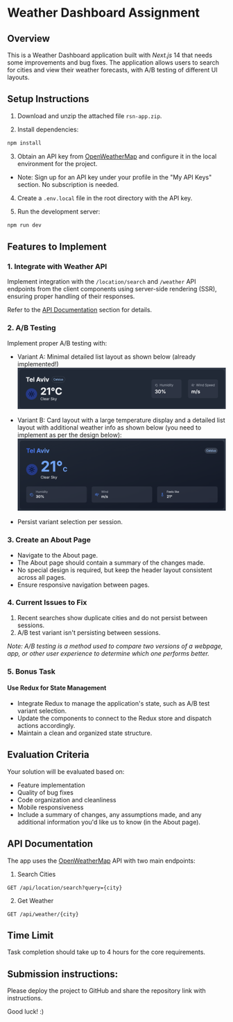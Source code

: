 # Weather Dashboard Assignment

## Overview

This is a Weather Dashboard application built with *Next.js* 14 that needs some improvements and bug fixes. The application allows users to search for cities and view their weather forecasts, with A/B testing of different UI layouts.

## Setup Instructions

1. Download and unzip the attached file `rsn-app.zip`.

2. Install dependencies:

```bash
npm install
```

3. Obtain an API key from [OpenWeatherMap](https://openweathermap.org/) and configure it in the local environment for the project.
- Note: Sign up for an API key under your profile in the "My API Keys" section. No subscription is needed.

4. Create a `.env.local` file in the root directory with the API key.

5. Run the development server:

```bash
npm run dev
```

## Features to Implement

### 1. Integrate with Weather API
Implement integration with the `/location/search` and `/weather` API endpoints from the client components using server-side rendering (SSR), ensuring proper handling of their responses.

Refer to the [API Documentation](#api-documentation) section for details.

### 2. A/B Testing

Implement proper A/B testing with:
- Variant A: Minimal detailed list layout as shown below (already implemented!)
    ![Variant A](variantA.png)
- Variant B: Card layout with a large temperature display and a detailed list layout with additional weather info as shown below (you need to implement as per the design below):
    ![Variant B](variantB.png)

- Persist variant selection per session.

### 3. Create an About Page

- Navigate to the About page.
- The About page should contain a summary of the changes made.
- No special design is required, but keep the header layout consistent across all pages.
- Ensure responsive navigation between pages.

### 4. Current Issues to Fix
1. Recent searches show duplicate cities and do not persist between sessions.
2. A/B test variant isn't persisting between sessions.

*Note: A/B testing is a method used to compare two versions of a webpage, app, or other user experience to determine which one performs better.*

### 5. Bonus Task
#### Use Redux for State Management
- Integrate Redux to manage the application's state, such as A/B test variant selection.
- Update the components to connect to the Redux store and dispatch actions accordingly.
- Maintain a clean and organized state structure.

## Evaluation Criteria

Your solution will be evaluated based on:

- Feature implementation
- Quality of bug fixes
- Code organization and cleanliness
- Mobile responsiveness
- Include a summary of changes, any assumptions made, and any additional information you'd like us to know (in the About page).

## API Documentation

The app uses the [OpenWeatherMap](https://openweathermap.org/) API with two main endpoints:

1. Search Cities

```
GET /api/location/search?query={city}
```

2. Get Weather

```
GET /api/weather/{city}
```

## Time Limit

Task completion should take up to 4 hours for the core requirements.

## Submission instructions:
Please deploy the project to GitHub and share the repository link with instructions.

Good luck! :)
